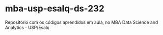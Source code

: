 # mba-usp-esalq-ds-232
Repositório com os códigos aprendidos em aula, no MBA Data Science and Analytics - USP/Esalq

